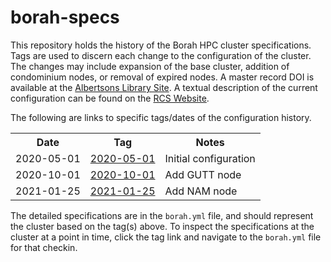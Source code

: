 # borah-specs

This repository holds the history of the Borah HPC cluster specifications.
Tags are used to discern each change to the configuration of the cluster.  The
changes may include expansion of the base cluster, addition of condominium
nodes, or removal of expired nodes.  A master record DOI is available at the
[Albertsons Library Site](https://scholarworks.boisestate.edu/oit/3/).  A
textual description of the current configuration can be found on the
[RCS Website](https://www.boisestate.edu/rcs/hpc/).

The following are links to specific tags/dates of the configuration history.

<table>
<tr><th>Date</th><th>Tag</th><th>Notes</th></tr>
<tr><td>2020-05-01</td><td><a href="https://github.com/bsurc/borah-specs/tree/7312a14e0eb929a8c8bf00f15af91cd05c145a99/borah.yml">2020-05-01</a></td><td>Initial configuration</td></tr>
<tr><td>2020-10-01</td><td><a href="https://github.com/bsurc/borah-specs/tree/a8a7913496e513cf58e890fb8841042a4a29b598/borah.yml">2020-10-01</a></td><td>Add GUTT node</td></tr>
<tr><td>2021-01-25</td><td><a href="https://github.com/bsurc/borah-specs/tree/943a7adcd72826840b5047dc4a203698f159332d/borah.yml">2021-01-25</a></td><td>Add NAM node</td></tr>
</table>

The detailed specifications are in the `borah.yml` file, and should represent
the cluster based on the tag(s) above.  To inspect the specifications at the
cluster at a point in time, click the tag link and navigate to the `borah.yml`
file for that checkin.
